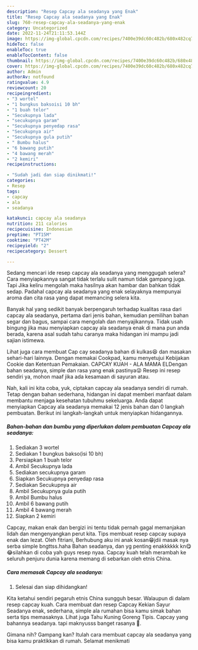 ```yaml
---
description: "Resep Capcay ala seadanya yang Enak"
title: "Resep Capcay ala seadanya yang Enak"
slug: 760-resep-capcay-ala-seadanya-yang-enak
category: Uncategorized
date: 2022-11-24T21:11:53.144Z
image: https://img-global.cpcdn.com/recipes/7400e39dc60c482b/680x482cq70/capcay-ala-seadanya-foto-resep-utama.jpg
hideToc: false
enableToc: true
enableTocContent: false
thumbnail: https://img-global.cpcdn.com/recipes/7400e39dc60c482b/680x482cq70/capcay-ala-seadanya-foto-resep-utama.jpg
cover: https://img-global.cpcdn.com/recipes/7400e39dc60c482b/680x482cq70/capcay-ala-seadanya-foto-resep-utama.jpg
author: Admin
authorAv: notfound
ratingvalue: 4.9
reviewcount: 20
recipeingredient:
- "3 wortel"
- "1 bungkus baksoisi 10 bh"
- "1 buah telor"
- "Secukupnya lada"
- "secukupnya garam"
- "Secukupnya penyedap rasa"
- "Secukupnya air"
- "Secukupnya gula putih"
- " Bumbu halus"
- "6 bawang putih"
- "4 bawang merah"
- "2 kemiri"
recipeinstructions:

- "Sudah jadi dan siap dinikmati!"
categories:
- Resep
tags:
- capcay
- ala
- seadanya

katakunci: capcay ala seadanya 
nutrition: 211 calories
recipecuisine: Indonesian
preptime: "PT15M"
cooktime: "PT42M"
recipeyield: "2"
recipecategory: Dessert

---
```



Sedang mencari ide resep capcay ala seadanya yang menggugah selera? Cara menyiapkannya sangat tidak terlalu sulit namun tidak gampang juga. Tapi Jika keliru mengolah maka hasilnya akan hambar dan bahkan tidak sedap. Padahal capcay ala seadanya yang enak selayaknya mempunyai aroma dan cita rasa yang dapat memancing selera kita.


Banyak hal yang sedikit banyak berpengaruh terhadap kualitas rasa dari capcay ala seadanya, pertama dari jenis bahan, kemudian pemilihan bahan segar dan bagus, sampai cara mengolah dan menyajikannya. Tidak usah bingung jika mau menyiapkan capcay ala seadanya enak di mana pun anda berada, karena asal sudah tahu caranya maka hidangan ini mampu jadi sajian istimewa.

Lihat juga cara membuat Cap cay seadanya bahan di kulkas😆 dan masakan sehari-hari lainnya. Dengan memakai Cookpad, kamu menyetujui Kebijakan Cookie dan Ketentuan Pemakaian. CAPCAY KUAH - ALA MAMA ELDengan bahan seadanya, simple dan rasa yang enak pastinya😜 Resep ini resep sendiri ya, mohon maaf jika ada kesamaan di sayuran atau.


Nah, kali ini kita coba, yuk, ciptakan capcay ala seadanya sendiri di rumah. Tetap dengan bahan sederhana, hidangan ini dapat memberi manfaat dalam membantu menjaga kesehatan tubuhmu sekeluarga. Anda dapat menyiapkan Capcay ala seadanya memakai 12 jenis bahan dan 0 langkah pembuatan. Berikut ini langkah-langkah untuk menyiapkan hidangannya.

<!--inarticleads1-->

##### Bahan-bahan dan bumbu yang diperlukan dalam pembuatan Capcay ala seadanya:

1. Sediakan 3 wortel
1. Sediakan 1 bungkus bakso(isi 10 bh)
1. Persiapkan 1 buah telor
1. Ambil Secukupnya lada
1. Sediakan secukupnya garam
1. Siapkan Secukupnya penyedap rasa
1. Sediakan Secukupnya air
1. Ambil Secukupnya gula putih
1. Ambil  Bumbu halus
1. Ambil 6 bawang putih
1. Ambil 4 bawang merah
1. Siapkan 2 kemiri


Capcay, makan enak dan bergizi ini tentu tidak pernah gagal memanjakan lidah dan mengenyangkan perut kita. Tips membuat resep capcay supaya enak dan lezat. Oleh fitriani, Berhubung aku ini anak kosan😁jdii masak nya serba simple bngttss.haha Bahan seadanya, dan yg penting enakkkkkk kn😋😂silahkan di coba yah guys resep nyaa. Capcay kuah telah merambah ke seluruh penjuru dunia karena memang di sebarkan oleh etnis China. 

<!--inarticleads2-->

##### Cara memasak Capcay ala seadanya:


1. Selesai dan siap dihidangkan!

Kita ketahui sendiri pegaruh etnis China sungguh besar. Walaupun di dalam resep capcay kuah. Cara membuat dan resep Capcay Kekian Sayur Seadanya enak, sederhana, simple ala rumahan bisa kamu simak bahan serta tips memasaknya. Lihat juga Tahu Kuning Goreng Tipis. Capcay yang bahannya seadanya. tapi maknyusss banget rasanya 🤪. 

Gimana nih? Gampang kan? Itulah cara membuat capcay ala seadanya yang bisa kamu praktikkan di rumah. Selamat menikmati

